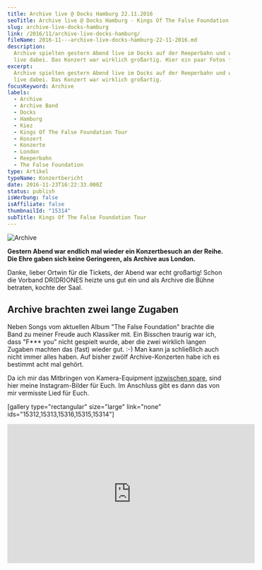 ```yaml
---
title: Archive live @ Docks Hamburg 22.11.2016
seoTitle: Archive live @ Docks Hamburg - Kings Of The False Foundation Tour
slug: archive-live-docks-hamburg
link: /2016/11/archive-live-docks-hamburg/
fileName: 2016-11---archive-live-docks-hamburg-22-11-2016.md
description:
  Archive spielten gestern Abend live im Docks auf der Reeperbahn und wir waren
  live dabei. Das Konzert war wirklich großartig. Hier ein paar Fotos für Euch
excerpt:
  Archive spielten gestern Abend live im Docks auf der Reeperbahn und wir waren
  live dabei. Das Konzert war wirklich großartig.
focusKeyword: Archive
labels:
  - Archive
  - Archive Band
  - Docks
  - Hamburg
  - Kiez
  - Kings Of The False Foundation Tour
  - Konzert
  - Konzerte
  - London
  - Reeperbahn
  - The False Foundation
type: Artikel
typeName: Konzertbericht
date: 2016-11-23T16:22:33.000Z
status: publish
isWerbung: false
isAffiliate: false
thumbnailId: "15314"
subTitle: Kings Of The False Foundation Tour
---
```


![Archive](http://cardamonchai.com/wp-content/uploads/2016/11/31190150605_143a91eef8_z.jpg "Ein Herzliches Willkommen")

<strong>Gestern Abend war endlich mal wieder ein Konzertbesuch an der Reihe. Die
Ehre gaben sich keine Geringeren, als Archive aus London.</strong>

Danke, lieber Ortwin für die Tickets, der Abend war echt großartig! Schon die
Vorband DR(DR)ONES heizte uns gut ein und als Archive die Bühne betraten, kochte
der Saal.

## Archive brachten zwei lange Zugaben

Neben Songs vom aktuellen Album "The False Foundation" brachte die Band zu
meiner Freude auch Klassiker mit. Ein Bisschen traurig war ich, dass "F\*\*\*
you" nicht gespielt wurde, aber die zwei wirklich langen Zugaben machten das
(fast) wieder gut. :-) Man kann ja schließlich auch nicht immer alles haben. Auf
bisher zwölf Archive-Konzerten habe ich es bestimmt acht mal gehört.

Da ich mir das Mitbringen von Kamera-Equipment
[inzwischen spare](/2013/10/karnivool-muenchen/), sind hier meine
Instagram-Bilder für Euch. Im Anschluss gibt es dann das von mir vermisste Lied
für Euch.

[gallery type="rectangular" size="large" link="none"
ids="15312,15313,15316,15315,15314"]

<iframe src="https://www.youtube.com/embed/A4gBzUwo6Iw" width="560" height="315" frameborder="0" allowfullscreen="allowfullscreen"></iframe>
